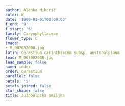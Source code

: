```yaml
---
author: Alenka Mihorič
color: W
date: '1900-01-01T00:00:00'
f_end: '9'
f_start: '6'
family: Caryophyllaceae
flower_type: C
image:
- M_007082008.jpg
latin: Cerastium carinthiacum subsp. austroalpinum
lead: M_007082008.jpg
lead_sample: false
name: index
order: Cerastium
parallel: false
petals: '5'
petals_joined: false
star_shape: false
title: Južnoalpska smiljka
---
```


